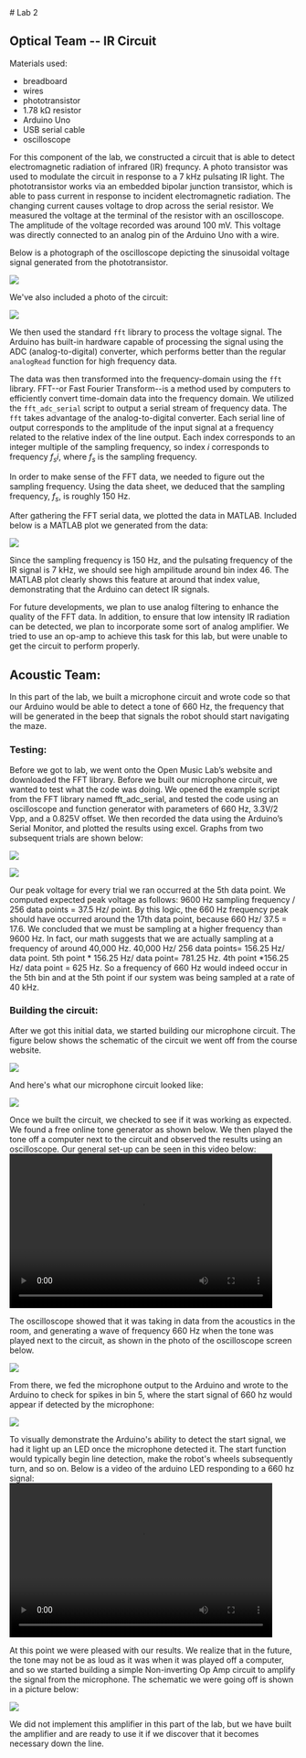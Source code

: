 <meta http-equiv="X-UA-Compatible" content="IE=Edge,chrome=1">
# Lab 2

## Optical Team -- IR Circuit

Materials used:

- breadboard
- wires
- phototransistor
- 1.78 kΩ resistor
- Arduino Uno
- USB serial cable
- oscilloscope

For this component of the lab, we constructed a circuit that is able to detect electromagnetic radiation of infrared (IR) frequncy. A photo transistor was used to modulate the circuit in response to a 7 kHz pulsating IR light. The phototransistor works via an embedded bipolar junction transistor, which is able to pass current in response to incident electromagnetic radiation. The changing current causes voltage to drop across the serial resistor. We measured the voltage at the terminal of the resistor with an oscilloscope. The amplitude of the voltage recorded was around 100 mV. This voltage was directly connected to an analog pin of the Arduino Uno with a wire.

Below is a photograph of the oscilloscope depicting the sinusoidal voltage signal generated from the phototransistor. 

![](./resources/lab2irscope.jpg)

We've also included a photo of the circuit:

![](./resources/lab2ircircuit.jpg)

We then used the standard `fft` library to process the voltage signal. The Arduino has built-in hardware capable of processing the signal using the ADC (analog-to-digital) converter, which performs better than the regular `analogRead` function for high frequency data.

The data was then transformed into the frequency-domain using the `fft` library. FFT--or Fast Fourier Transform--is a method used by computers to efficiently convert time-domain data into the frequency domain. We utilized the `fft_adc_serial` script to output a serial stream of frequency data. The `fft` takes advantage of the analog-to-digital converter. Each serial line of output corresponds to the amplitude of the input signal at a frequency related to the relative index of the line output. Each index corresponds to an integer multiple of the sampling frequency, so index *i* corresponds to frequency *f<sub>s</sub>i*, where *f<sub>s</sub>* is the sampling frequency. 

In order to make sense of the FFT data, we needed to figure out the sampling frequency. Using the data sheet, we deduced that the sampling frequency, *f<sub>s</sub>*, is roughly 150 Hz. 

After gathering the FFT serial data, we plotted the data in MATLAB. Included below is a MATLAB plot we generated from the data:

![](./resources/fftir.png)

Since the sampling frequency is 150 Hz, and the pulsating frequency of the IR signal is  7 kHz, we should see high ampilitude around bin index 46. The MATLAB plot clearly shows this feature at around that index value, demonstrating that the Arduino can detect IR signals.

For future developments, we plan to use analog filtering to enhance the quality of the FFT data. In addition, to ensure that low intensity IR radiation can be detected, we plan to incorporate some sort of analog amplifier. We tried to use an op-amp to achieve this task for this lab, but were unable to get the circuit to perform properly. 


## Acoustic Team: 

In this part of the lab, we built a microphone circuit and wrote code so that our Arduino would be able to detect a tone of 660 Hz, the frequency that will be generated in the beep that signals the robot should start navigating the maze.
 
### Testing:
Before we got to lab, we went onto the Open Music Lab’s website and downloaded the FFT library.  Before we built our microphone circuit, we wanted to test what the code was doing.  We opened the example script from the FFT library named fft_adc_serial, and tested the code using an oscilloscope and function generator with parameters of 660 Hz, 3.3V/2 Vpp, and a 0.825V offset.  We then recorded the data using the Arduino’s Serial Monitor, and plotted the results using excel.  Graphs from two subsequent trials are shown below: 

![](./resources/lab2_acoustic_data1.png)

![](./resources/lab2_acoustic_data2.png)

Our peak voltage for every trial we ran occurred at the 5th data point.  We computed expected peak voltage as follows: 9600 Hz sampling frequency / 256 data points = 37.5 Hz/ point.  By this logic, the 660 Hz frequency peak should have occurred around the 17th data point, because 660 Hz/ 37.5 = 17.6.  We concluded that we must be sampling at a higher frequency than 9600 Hz.  In fact, our math suggests that we are actually sampling at a frequency of around 40,000 Hz.  40,000 Hz/ 256 data points= 156.25 Hz/ data point.  5th point * 156.25 Hz/ data point= 781.25 Hz.  4th point *156.25 Hz/ data point = 625 Hz.  So a frequency of 660 Hz would indeed occur in the 5th bin and at the 5th point if our system was being sampled at a rate of 40 kHz. 

### Building the circuit:
After we got this initial data, we started building our microphone circuit.  The figure below shows the schematic of the circuit we went off from the course website.

![](./resources/lab2_acoustic_data3.png)

And here's what our microphone circuit looked like: 

![](./resources/lab2_acoustic_data4.png)

Once we built the circuit, we checked to see if it was working as expected.  We found a free online tone generator as shown below.  We then played the tone off a computer next to the circuit and observed the results using an oscilloscope. Our general set-up can be seen in this video below: 
<video width="460" height="270" controls preload> 
    <source src="resources/IMG_0196.mp4"></source> 
</video>

The oscilloscope showed that it was taking in data from the acoustics in the room, and generating a wave of frequency 660 Hz when the tone was played next to the circuit, as shown in the photo of the oscilloscope screen below.

![](./resources/lab2_acoustic_data5.png)

From there, we fed the microphone output to the Arduino and wrote to the Arduino to check for spikes in bin 5, where the start signal of 660 hz would appear if detected by the microphone: 

![](./resources/lab2_acoustic_data7.png)

To visually demonstrate the Arduino's ability to detect the start signal, we had it light up an LED once the microphone detected it. The start function would typically begin line detection, make the robot's wheels subsequently turn, and so on. Below is a video of the arduino LED responding to a 660 hz signal: 
<video width="460" height="270" controls preload> 
    <source src="resources/IMG_0198.mp4"></source> 
</video>

At this point we were pleased with our results.  We realize that in the future, the tone may not be as loud as it was when it was played off a computer, and so we started building a simple Non-inverting Op Amp circuit to amplify the signal from the microphone.  The schematic we were going off is shown in a picture below:  

![](./resources/lab2_acoustic_data6.png)

We did not implement this amplifier in this part of the lab, but we have built the amplifier and are ready to use it if we discover that it becomes necessary down the line.    
